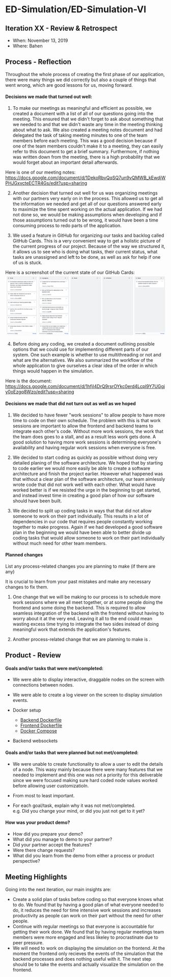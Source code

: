 # ED-Simulation/ED-Simulation-VI

## Iteration XX - Review & Retrospect

 * When: November 13, 2019
 * Where: Bahen

## Process - Reflection
Throughout the whole process of creating the first phase of our application, there were many things we did correctly but also a couple of things that went wrong, which are good lessons for us, moving forward.

#### Decisions we made that turned out well:

1. To make our meetings as meaningful and efficient as possible, we created a document with a list of all of our questions going into the meeting. This ensured that we didn't forget to ask about something that we needed to and that we didn't waste any time in the meeting thinking about what to ask. We also created a meeting notes document and had delegated the task of taking meeting minutes to one of the team members before each meeting. This was a good decision because if one of the team members couldn't make it to a meeting, they can easily refer to this document to get a brief summary. Furthermore, if nothing was written down from the meeting, there is a high probability that we would forget about an important detail afterwards.

Here is one of our meeting notes: https://docs.google.com/document/d/1DekoRbvQqSQ7un9vQMWB_kEwdjWPHJGxvcteECTR4Gs/edit?usp=sharing

2. Another decision that turned out well for us was organizing meetings with our partners very early on in the process. This allowed us to get all the information we needed and get all of our questions answered early to maximize the time spent working on the actual application. If we had not done so, we would be making assumptions when developing and if those assumptions turned out to be wrong, it would have been a time consuming process to redo parts of the application.

3. We used a feature in GitHub for organizing our tasks and backlog called GitHub Cards. This is a very convenient way to get a holistic picture of the current progress of our project. Because of the way we structured it, it allows us to see who is doing what tasks, their current status, what tasks are unassigned and left to be done, as well as ask for help if one of us is stuck.

Here is a screenshot of the current state of our GitHub Cards: ![GitHub Cards](GitHub-Cards.png)

4. Before doing any coding, we created a document outlining possible options that we could use for implementing different parts of our system. One such example is whether to use multithreading or not and what are the alternatives. We also summarized the workflow of the whole application to give ourselves a clear idea of the order in which things would happen in the simulation.

Here is the document: https://docs.google.com/document/d/1hfjI4DrQ9rsrOYkc0erd4Lcpl9Y7UGgjy0oEzgq8Wzo/edit?usp=sharing

#### Decisions we made that did not turn out as well as we hoped

1. We decided to have fewer "work sessions" to allow people to have more time to code on their own schedule. The problem with this is that work sessions are important to allow the frontend and backend teams to integrate each other's code. Without more work sessions, the work that the team does goes to a stall, and as a result less work gets done. A good solution to having more work sessions is determining everyone's availability and having regular work sessions when everyone is free. 

2. We decided to start coding as quickly as possible without doing very detailed planing of the software architecture. We hoped that by starting to code earlier we would more easily be able to create a software architecture and finish the project earlier. However what happened was that without a clear plan of the software architecture, our team aimlessly wrote code that did not work well with each other. What would have worked better is if we resisted the urge in the beginning to get started, and instead invest time in creating a good plan of how our software should have been built.

3. We decided to split up coding tasks in ways that that did not allow someone to work on their part individually. This results in a lot of dependencies in our code that requires people constantly working together to make progress. Again if we had developed a good software plan in the beginning we would have been able to better divide up coding tasks that would allow someone to work on their part individually without much need for other team members.

#### Planned changes

List any process-related changes you are planning to make (if there are any)

It is crucial to learn from your past mistakes and make any necessary changes to fix them.

1. One change that we will be making to our process is to schedule more work sessions where we all meet together, or at some people doing the frontend and some doing the backend. This is required to allow seamless integration of the backend with the frontend without having to worry about it at the very end. Leaving it all to the end could mean wasting excess time trying to integrate the two sides instead of doing meaningful work that extends the application's features.

2. Another process-related change that we are planning to make is .


## Product - Review

#### Goals and/or tasks that were met/completed:
 * We were able to display interactive, draggable nodes on the screen with connections between nodes. 
 * We were able to create a log viewer on the screen to display simulation events.

 * Docker setup
    * [Backend Dockerfile](../backend/Dockerfile)
    * [Frontend Dockerfile](../frontend/Dockerfile)
    * [Docker Compose](../docker-compose.yml)
 * Backend websockets


#### Goals and/or tasks that were planned but not met/completed:
 * We were unable to create functionality to allow a user to edit the details of a node. This wasy mainly because
   there were many features that we needed to implement and this one was not a priority for this deliverable since 
   we were focused making sure hard coded node values worked before allowing user customizatioln. 
   
 * From most to least important.
 * For each goal/task, explain why it was not met/completed.      
   e.g. Did you change your mind, or did you just not get to it yet?

#### How was your product demo?
 * How did you prepare your demo?
 * What did you manage to demo to your partner?
 * Did your partner accept the features?
 * Were there change requests?
 * What did you learn from the demo from either a process or product perspective?

## Meeting Highlights

Going into the next iteration, our main insights are:
 * Create a solid plan of tasks before coding so that everyone knows what to do. We found that by having a good plan of
   what everyone needed to do, it reduces the need for time intensive work sessions and increases productivity as people
   can work on their part without the need for other people. 
 * Continue with regular meetings so that everyone is accountable for getting their work done. We found that by having regular    meetings team members were more engaged and less likeley to procrastinate due to peer pressure. 
 * We will need to work on displaying the simulation on the frontend. At the moment the frontend only recieves the events of  the simulation that
   the backend processes and does nothing useful with it. The next step should be to take the events and actually visualize the simulation on the frontend. 
   
